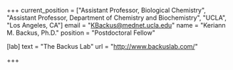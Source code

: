 +++
current_position = ["Assistant Professor, Biological Chemistry", "Assistant Professor, Department of Chemistry and Biochemistry", "UCLA", "Los Angeles, CA"]
email = "KBackus@mednet.ucla.edu"
name = "Keriann M. Backus, Ph.D."
position = "Postdoctoral Fellow"

[lab]
  text = "The Backus Lab"
  url = "http://www.backuslab.com/"

+++

